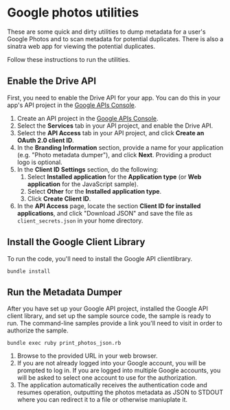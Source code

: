 # Google photos utilities

These are some quick and dirty utilities to dump metadata for a user's Google Photos and to scan metadata for potential duplicates. 
There is also a sinatra web app for viewing the potential duplicates.

Follow these instructions to run the utilities.

## Enable the Drive API

First, you need to enable the Drive API for your app. You can do this in your
app's API project in the [Google APIs
Console](https://code.google.com/apis/console/).

1. Create an API project in the [Google APIs
   Console](https://code.google.com/apis/console/).
2. Select the **Services** tab in your API project, and enable the Drive API.
3. Select the **API Access** tab in your API project, and click **Create an
   OAuth 2.0 client ID**.
4. In the **Branding Information** section, provide a name for your application
   (e.g. "Photo metadata dumper"), and click **Next**.  Providing a product
   logo is optional.
5. In the **Client ID Settings** section, do the following:
      1. Select **Installed application** for the **Application type**
         (or **Web application** for the JavaScript sample).
      2. Select **Other** for the **Installed application type**.
      3. Click **Create Client ID**.
6. In the **API Access** page, locate the section **Client ID for installed
   applications**, and click "Download JSON" and save the file as
   `client_secrets.json` in your home directory.

## Install the Google Client Library

To run the code, you'll need to install the Google API clientlibrary.

    bundle install

## Run the Metadata Dumper

After you have set up your Google API project, installed the Google API client
library, and set up the sample source code, the sample is ready to run.  The
command-line samples provide a link you'll need to visit in order to
authorize the sample.

    bundle exec ruby print_photos_json.rb

1. Browse to the provided URL in your web browser.
2. If you are not already logged into your Google account, you will be prompted
   to log in.  If you are logged into multiple Google accounts, you will be
   asked to select one account to use for the authorization.
3. The application automatically receives the authentication code and resumes
   operation, outputting the photos metadata as JSON to STDOUT where you can
   redirect it to a file or otherwise maniuplate it.
